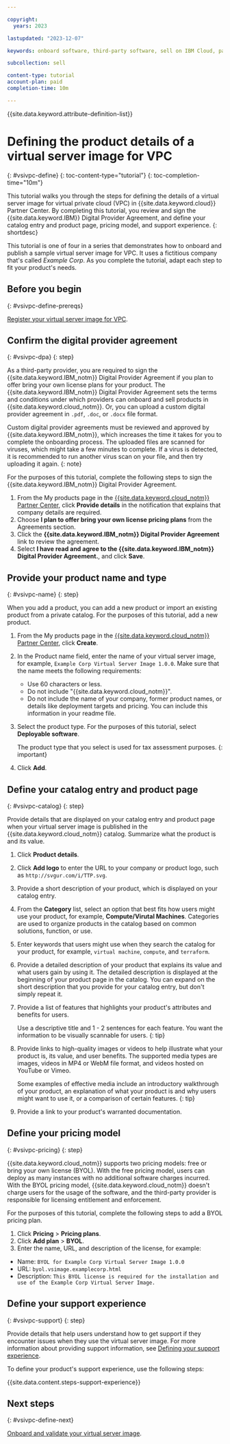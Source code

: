 ```yaml
---

copyright:
  years: 2023

lastupdated: "2023-12-07"

keywords: onboard software, third-party software, sell on IBM Cloud, partner center, virtual server image, virtual machine image, image, vm, vsi, product details, catalog entry, support, pricing, BYOL, terraform, catalog, vpc, virtual private cloud

subcollection: sell

content-type: tutorial
account-plan: paid
completion-time: 10m

---
```


{{site.data.keyword.attribute-definition-list}}


# Defining the product details of a virtual server image for VPC
{: #vsivpc-define}
{: toc-content-type="tutorial"}
{: toc-completion-time="10m"}

This tutorial walks you through the steps for defining the details of a virtual server image for virtual private cloud (VPC) in {{site.data.keyword.cloud}} Partner Center. By completing this tutorial, you review and sign the {{site.data.keyword.IBM}} Digital Provider Agreement, and define your catalog entry and product page, pricing model, and support experience.
{: shortdesc}

This tutorial is one of four in a series that demonstrates how to onboard and publish a sample virtual server image for VPC. It uses a fictitious company that's called *Example Corp*. As you complete the tutorial, adapt each step to fit your product's needs.

## Before you begin
{: #vsivpc-define-prereqs}

[Register your virtual server image for VPC](/docs/sell?topic=sell-vsivpc-register).

## Confirm the digital provider agreement
{: #vsivpc-dpa}
{: step}

As a third-party provider, you are required to sign the {{site.data.keyword.IBM_notm}} Digital Provider Agreement if you plan to offer bring your own license plans for your product. The {{site.data.keyword.IBM_notm}} Digital Provider Agreement sets the terms and conditions under which providers can onboard and sell products in {{site.data.keyword.cloud_notm}}. Or, you can upload a custom digital provider agreement in `.pdf`, `.doc`, or `.docx` file format.

Custom digital provider agreements must be reviewed and approved by {{site.data.keyword.IBM_notm}}, which increases the time it takes for you to complete the onboarding process. The uploaded files are scanned for viruses, which might take a few minutes to complete. If a virus is detected, it is recommended to run another virus scan on your file, and then try uploading it again.
{: note}

For the purposes of this tutorial, complete the following steps to sign the {{site.data.keyword.IBM_notm}} Digital Provider Agreement.

1. From the My products page in the [{{site.data.keyword.cloud_notm}} Partner Center](/partner-center/sell/my-products), click **Provide details** in the notification that explains that company details are required.
1. Choose **I plan to offer bring your own license pricing plans** from the Agreements section.
1. Click the **{{site.data.keyword.IBM_notm}} Digital Provider Agreement** link to review the agreement.
1. Select **I have read and agree to the {{site.data.keyword.IBM_notm}} Digital Provider Agreement.**, and click **Save**.

## Provide your product name and type
{: #vsivpc-name}
{: step}

When you add a product, you can add a new product or import an existing product from a private catalog. For the purposes of this tutorial, add a new product.

1. From the My products page in the [{{site.data.keyword.cloud_notm}} Partner Center](/partner-center/sell/my-products), click **Create**.
1. In the Product name field, enter the name of your virtual server image, for example, `Example Corp Virtual Server Image 1.0.0`. Make sure that the name meets the following requirements:

   * Use 60 characters or less.
   * Do not include "{{site.data.keyword.cloud_notm}}".
   * Do not include the name of your company, former product names, or details like deployment targets and pricing. You can include this information in your readme file.

1. Select the product type. For the purposes of this tutorial, select **Deployable software**.

    The product type that you select is used for tax assessment purposes.
    {: important}

1. Click **Add**.

## Define your catalog entry and product page
{: #vsivpc-catalog}
{: step}

Provide details that are displayed on your catalog entry and product page when your virtual server image is published in the {{site.data.keyword.cloud_notm}} catalog.
Summarize what the product is and its value.

1. Click **Product details**.
1. Click **Add logo** to enter the URL to your company or product logo, such as `http://svgur.com/i/TTP.svg`.
1. Provide a short description of your product, which is displayed on your catalog entry.
1. From the **Category** list, select an option that best fits how users might use your product, for example, **Compute/Virutal Machines**. Categories are used to organize products in the catalog based on common solutions, function, or use.
1. Enter keywords that users might use when they search the catalog for your product, for example, `virtual machine`, `compute`, and `terraform`.
1. Provide a detailed description of your product that explains its value and what users gain by using it. The detailed description is displayed at the beginning of your product page in the catalog. You can expand on the short description that you provide for your catalog entry, but don't simply repeat it.
1. Provide a list of features that highlights your product's attributes and benefits for users.

   Use a descriptive title and 1 - 2 sentences for each feature. You want the information to be visually scannable for users.
   {: tip}

1. Provide links to high-quality images or videos to help illustrate what your product is, its value, and user benefits. The supported media types are images, videos in MP4 or WebM file format, and videos hosted on YouTube or Vimeo.

   Some examples of effective media include an introductory walkthrough of your product, an explanation of what your product is and why users might want to use it, or a comparison of certain features.
   {: tip}
   
1. Provide a link to your product's warranted documentation.

## Define your pricing model
{: #vsivpc-pricing}
{: step}

{{site.data.keyword.cloud_notm}} supports two pricing models: free or bring your own license (BYOL). With the free pricing model, users can deploy as many instances with no additional software charges incurred. With the BYOL pricing model, {{site.data.keyword.cloud_notm}} doesn't charge users for the usage of the software, and the third-party provider is responsible for licensing entitlement and enforcement.

For the purposes of this tutorial, complete the following steps to add a BYOL pricing plan.

1. Click **Pricing** > **Pricing plans**.
1. Click **Add plan** > **BYOL**.
1. Enter the name, URL, and description of the license, for example:

* Name: `BYOL for Example Corp Virtual Server Image 1.0.0`
* URL: `byol.vsimage.examplecorp.html`
* Description: `This BYOL license is required for the installation and use of the Example Corp Virtual Server Image.`

## Define your support experience
{: #vsivpc-support}
{: step}

Provide details that help users understand how to get support if they encounter issues when they use the virtual server image. For more information about providing support information, see [Defining your support experience](/docs/sell?topic=sell-sw-support-details).

To define your product's support experience, use the following steps:

{{site.data.content.steps-support-experience}}

## Next steps
{: #vsivpc-define-next}

[Onboard and validate your virtual server image](/docs/sell?topic=sell-vsivpc-onboard).
